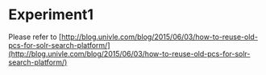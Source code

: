 # Experiment1

Please refer to [http://blog.univle.com/blog/2015/06/03/how-to-reuse-old-pcs-for-solr-search-platform/](http://blog.univle.com/blog/2015/06/03/how-to-reuse-old-pcs-for-solr-search-platform/)
